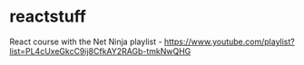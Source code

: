 # reactstuff

React course with the Net Ninja playlist - https://www.youtube.com/playlist?list=PL4cUxeGkcC9ij8CfkAY2RAGb-tmkNwQHG
